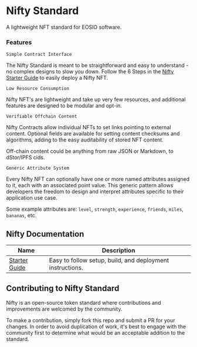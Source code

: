 # Nifty Standard
A lightweight NFT standard for EOSIO software.

### Features

`Simple Contract Interface`

The Nifty Standard is meant to be straightforward and easy to understand - no complex designs to slow you down. Follow the 6 Steps in the [Nifty Starter Guide](docs/StarterGuide.md) to easily deploy a Nifty NFT.

`Low Resource Consumption`

Nifty NFT's are lightweight and take up very few resources, and additional features are designed to be modular and opt-in.

`Verifiable Offchain Content`

Nifty Contracts allow individual NFTs to set links pointing to external content. Optional fields are available for setting content checksums and algorithms, adding to the easy auditability of stored NFT content.

Off-chain content could be anything from raw JSON or Markdown, to dStor/IPFS cids.

`Generic Attribute System`

Every Nifty NFT can optionally have one or more named attributes assigned to it, each with an associated point value. This generic pattern allows developers the freedom to design and interpret attributes specific to their application use case.

Some example attributes are: `level`, `strength`, `experience`, `friends`, `miles`, `bananas`, etc.

## Nifty Documentation

| Name | Description |
| --- | --- |
| [Starter Guide](docs/StarterGuide.md) | Easy to follow setup, build, and deployment instructions. |

## Contributing to Nifty Standard

Nifty is an open-source token standard where contributions and improvements are welcomed by the community.

To make a contribution, simply fork this repo and submit a PR for your changes. In order to avoid duplication of work, it's best to engage with the community first to determine what would be an acceptable addition to the standard.